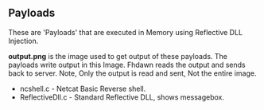 ## Payloads
These are 'Payloads' that are executed in Memory using Reflective DLL Injection.

**output.png** is the image used to get output of these payloads. The payloads write output in this Image.
Fhdawn reads the output and sends back to server. Note, Only the output is read and sent, Not the entire image.

- ncshell.c - Netcat Basic Reverse shell.
- ReflectiveDll.c - Standard Reflective DLL, shows messagebox.
